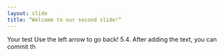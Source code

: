 ```yaml
---
layout: slide
title: “Welcome to our second slide!”
---
```

Your test
Use the left arrow to go back!
5.4. After adding the text, you can commit th

